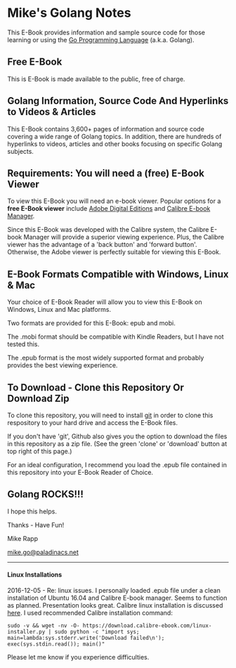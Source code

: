 # Mike's Golang Notes

This E-Book provides information and sample source code for those learning or using the [Go Programming Language](https://golang.org/) (a.k.a. Golang).

## Free E-Book
This is E-Book is made available to the public, free of charge.

## Golang Information, Source Code And Hyperlinks to Videos & Articles
This E-Book contains 3,600+ pages of information and source code covering a wide range of Golang topics. In addition, there are hundreds of hyperlinks to videos, articles and other books focusing on specific Golang subjects.  

## Requirements: You will need a (free) E-Book Viewer
To view this E-Book you will need an e-book viewer. Popular options for a **free E-Book viewer** include [Adobe Digital Editions](http://www.adobe.com/solutions/ebook/digital-editions.html) and [Calibre E-book Manager](http://calibre-ebook.com/). 

Since this E-Book was developed with the Calibre system, the Calibre E-book Manager will provide a superior viewing experience. Plus, the Calibre viewer has the advantage of a 'back button' and 'forward button'.  Otherwise, the Adobe viewer is perfectly suitable for viewing this E-Book.

## E-Book Formats Compatible with Windows, Linux & Mac
Your choice of E-Book Reader will allow you to view this E-Book on Windows, Linux and Mac platforms.

Two formats are provided for this E-Book: epub and mobi. 

The .mobi format should be compatible with Kindle Readers, but I have not tested this.

The .epub format is the most widely supported format and probably provides the best viewing experience. 
  
  
## To Download - Clone this Repository Or Download Zip
 
 To clone this repository, you will need to install [git](https://git-scm.com/) in order to clone this respository to your hard drive and access the E-Book files.
 
 If you don't have 'git', Github also gives you the option to download the files in this repository as a zip file. (See the green 'clone' or 'download' button at top right of this page.)  
 
 For an ideal configuration, I recommend you load the .epub file contained in this repository into your E-Book Reader of Choice. 
    
 
## Golang ROCKS!!!
  
I hope this helps.
   
Thanks - Have Fun!   
  
Mike Rapp
 
mike.go@paladinacs.net
  
-------------------------
   
  #### Linux Installations
  
  2016-12-05 - Re: linux issues. I personally loaded .epub file under a clean installation of Ubuntu 16.04 and Calibre E-book manager. Seems to function as planned. Presentation looks great. Calibre linux installation is discussed [here](http://calibre-ebook.com/download_linux).
  I used recommended Calibre installation command:
  ```
  sudo -v && wget -nv -O- https://download.calibre-ebook.com/linux-installer.py | sudo python -c "import sys; main=lambda:sys.stderr.write('Download failed\n'); exec(sys.stdin.read()); main()"
  ```
 Please let me know if you experience difficulties. 
  
  